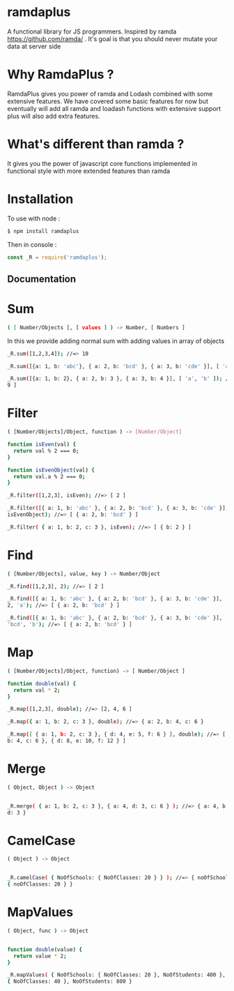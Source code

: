 # ramdaplus
A functional library for JS programmers. Inspired by ramda https://github.com/ramda/ . It's goal is that you should never mutate your data at server side

# Why RamdaPlus ?
RamdaPlus gives you power of ramda and Lodash combined with some extensive features.
We have covered some basic features for now but eventually
will add all ramda and loadash functions with extensive support plus will also add extra
features.

# What's different than ramda ?
It gives you the power of javascript core functions implemented in functional
style with more extended features than ramda

# Installation

To use with node :

```bash
$ npm install ramdaplus
```

Then in console :

```javascript
const _R = require('ramdaplus');
```

## Documentation

# Sum

```bash
( [ Number/Objects ], [ values ] ) -> Number, [ Numbers ]

```

In this we provide adding normal sum with adding values in array of objects

```bash
_R.sum([1,2,3,4]); //=> 10

_R.sum([{a: 1, b: 'abc'}, { a: 2, b: 'bcd' }, { a: 3, b: 'cde' }], [ 'a' ]); //=> [ 6 ]

_R.sum([{a: 1, b: 2}, { a: 2, b: 3 }, { a: 3, b: 4 }], [ 'a', 'b' ]); //=> [ 6,
9 ]

```

# Filter

```bash
( [Number/Objects]/Object, function ) -> [Number/Object]
```

```bash
function isEven(val) {
  return val % 2 === 0;
}

function isEvenObject(val) {
  return val.a % 2 === 0;
}

_R.filter([1,2,3], isEven); //=> [ 2 ]

_R.filter([{ a: 1, b: 'abc' }, { a: 2, b: 'bcd' }, { a: 3, b: 'cde' }],
isEvenObject); //=> [ { a: 2, b: 'bcd' } ]

_R.filter( { a: 1, b: 2, c: 3 }, isEven); //=> [ { b: 2 } ]

```

# Find

```bash
( [Number/Objects], value, key ) -> Number/Object
```

```bash
_R.find([1,2,3], 2); //=> [ 2 ]

_R.find([{ a: 1, b: 'abc' }, { a: 2, b: 'bcd' }, { a: 3, b: 'cde' }],
2, 'a'); //=> [ { a: 2, b: 'bcd' } ]

_R.find([{ a: 1, b: 'abc' }, { a: 2, b: 'bcd' }, { a: 3, b: 'cde' }],
'bcd', 'b'); //=> [ { a: 2, b: 'bcd' } ]

```

# Map

```bash
( [Number/Objects]/Object, function) -> [ Number/Object ]
```

```bash
function double(val) {
  return val * 2;
}

_R.map([1,2,3], double); //=> [2, 4, 6 ]

_R.map({ a: 1, b: 2, c: 3 }, double); //=> { a: 2, b: 4, c: 6 }

_R.map([ { a: 1, b: 2, c: 3 }, { d: 4, e: 5, f: 6 } ], double); //=> [ { a: 2,
b: 4, c: 6 }, { d: 8, e: 10, f: 12 } ]

```

# Merge

```bash
( Object, Object ) -> Object
```

```bash

_R.merge( { a: 1, b: 2, c: 3 }, { a: 4, d: 3, c: 6 } ); //=> { a: 4, b: 2, c: 6,
d: 3 }

```

# CamelCase

```bash
( Object ) -> Object
```

```bash

_R.camelCase( { NoOfSchools: { NoOfClasses: 20 } } ); //=> { noOfSchools:
{ noOfClasses: 20 } }

```

# MapValues

```bash
( Object, func ) -> Object
```

```bash

function double(value) {
  return value * 2;
}

_R.mapValues( { NoOfSchools: { NoOfClasses: 20 }, NoOfStudents: 400 }, double ); //=> { NoOfSchools:
{ NoOfClasses: 40 }, NoOfStudents: 800 }

```
